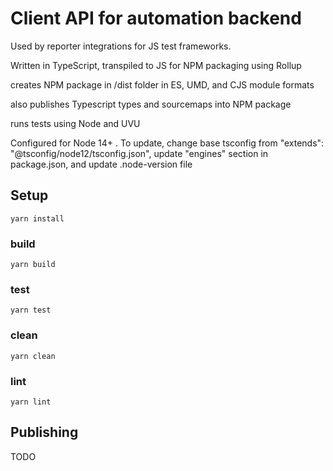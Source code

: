 # Client API for automation backend
Used by reporter integrations for JS test frameworks.

Written in TypeScript, transpiled to JS for NPM packaging using Rollup

creates NPM package in /dist folder in ES, UMD, and CJS module formats

also publishes Typescript types and sourcemaps into NPM package

runs tests using Node and UVU

Configured for Node 14+ . To update, change base tsconfig from "extends": "@tsconfig/node12/tsconfig.json", update "engines" section in package.json, and update .node-version file

## Setup

`yarn install`

### build

`yarn build`

### test

`yarn test`

### clean

`yarn clean`

### lint

`yarn lint`

## Publishing

TODO
